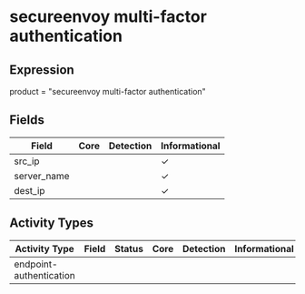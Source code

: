 secureenvoy multi-factor authentication
=======================================

Expression
----------

product = "secureenvoy multi-factor authentication"

Fields
------

| Field       | Core | Detection | Informational |
| ----------- | ---- | --------- | ------------- |
| src_ip      |      |           | &#10003;      |
| server_name |      |           | &#10003;      |
| dest_ip     |      |           | &#10003;      |

Activity Types
--------------

| Activity Type           | Field | Status | Core | Detection | Informational |
| ----------------------- | ----- | ------ | ---- | --------- | ------------- |
| endpoint-authentication |       |        |      |           |               |

